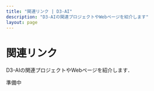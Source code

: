 ```yaml
---
title: "関連リンク | D3-AI"
description: "D3-AIの関連プロジェクトやWebページを紹介します"
layout: page
---
```


# 関連リンク

D3-AIの関連プロジェクトやWebページを紹介します．

準備中
